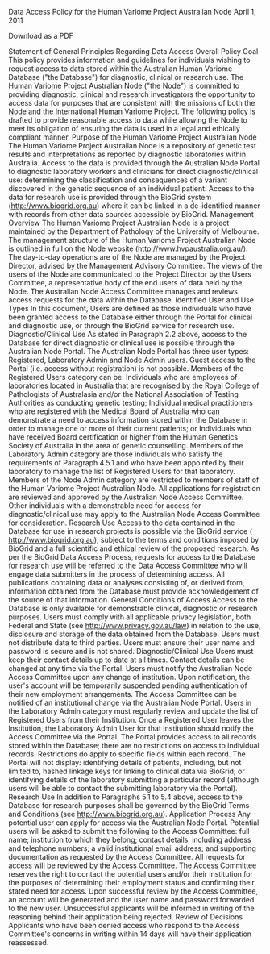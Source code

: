 Data Access Policy for the Human Variome Project Australian Node
April 1, 2011

Download as a PDF

Statement of General Principles Regarding Data Access
Overall Policy Goal
This policy provides information and guidelines for individuals wishing to request access to data stored within the Australian Human Variome Database ("the Database") for diagnostic, clinical or research use. The Human Variome Project Australian Node ("the Node") is committed to providing diagnostic, clinical and research investigators the opportunity to access data for purposes that are consistent with the missions of both the Node and the International Human Variome Project.
The following policy is drafted to provide reasonable access to data while allowing the Node to meet its obligation of ensuring the data is used in a legal and ethically compliant manner.
Purpose of the Human Variome Project Australian Node
The Human Variome Project Australian Node is a repository of genetic test results and interpretations as reported by diagnostic laboratories within Australia.
Access to the data is provided through the Australian Node Portal to diagnostic laboratory workers and clinicians for direct diagnostic/clinical use: determining the classification and consequences of a variant discovered in the genetic sequence of an individual patient.
Access to the data for research use is provided through the BioGrid system (http://www.biogrid.org.au) where it can be linked in a de-identified manner with records from other data sources accessible by BioGrid.
Management Overview
The Human Variome Project Australian Node is a project maintained by the Department of Pathology of the University of Melbourne.
The management structure of the Human Variome Project Australian Node is outlined in full on the Node website (http://www.hvpaustralia.org.au/).
The day-to-day operations are of the Node are managed by the Project Director, advised by the Management Advisory Committee.
The views of the users of the Node are communicated to the Project Director by the Users Committee, a representative body of the end users of data held by the Node.
The Australian Node Access Committee manages and reviews access requests for the data within the Database.
Identified User and Use Types
In this document, Users are defined as those individuals who have been granted access to the Database either through the Portal for clinical and diagnostic use, or through the BioGrid service for research use.
Diagnostic/Clinical Use
As stated in Paragraph 2.2 above, access to the Database for direct diagnostic or clinical use is possible through the Australian Node Portal.
The Australian Node Portal has three user types: Registered, Laboratory Admin and Node Admin users. Guest access to the Portal (i.e. access without registration) is not possible.
Members of the Registered Users category can be:
Individuals who are employees of laboratories located in Australia that are recognised by the Royal College of Pathologists of Australasia and/or the National Association of Testing Authorities as conducting genetic testing;
Individual medical practitioners who are registered with the Medical Board of Australia who can demonstrate a need to access information stored within the Database in order to manage one or more of their current patients; or
Individuals who have received Board certification or higher from the Human Genetics Society of Australia in the area of genetic counselling.
Members of the Laboratory Admin category are those individuals who satisfy the requirements of Paragraph 4.5.1 and who have been appointed by their laboratory to manage the list of Registered Users for that laboratory.
Members of the Node Admin category are restricted to members of staff of the Human Variome Project Australian Node.
All applications for registration are reviewed and approved by the Australian Node Access Committee.
Other individuals with a demonstrable need for access for diagnostic/clinical use may apply to the Australian Node Access Committee for consideration.
Research Use
Access to the data contained in the Database for use in research projects is possible via the BioGrid service ( http://www.biogrid.org.au), subject to the terms and conditions imposed by BioGrid and a full scientific and ethical review of the proposed research.
As per the BioGrid Data Access Process, requests for access to the Database for research use will be referred to the Data Access Committee who will engage data submitters in the process of determining access.
All publications containing data or analyses consisting of, or derived from, information obtained from the Database must provide acknowledgement of the source of that information.
General Conditions of Access
Access to the Database is only available for demonstrable clinical, diagnostic or research purposes.
Users must comply with all applicable privacy legislation, both Federal and State (see http://www.privacy.gov.au/law) in relation to the use, disclosure and storage of the data obtained from the Database.
Users must not distribute data to third parties.
Users must ensure their user name and password is secure and is not shared.
Diagnostic/Clinical Use
Users must keep their contact details up to date at all times. Contact details can be changed at any time via the Portal.
Users must notify the Australian Node Access Committee upon any change of institution. Upon notification, the user's account will be temporarily suspended pending authentication of their new employment arrangements. The Access Committee can be notified of an institutional change via the Australian Node Portal.
Users in the Laboratory Admin category must regularly review and update the list of Registered Users from their Institution. Once a Registered User leaves the Institution, the Laboratory Admin User for that Institution should notify the Access Committee via the Portal.
The Portal provides access to all records stored within the Database; there are no restrictions on access to individual records.
Restrictions do apply to specific fields within each record. The Portal will not display:
identifying details of patients, including, but not limited to, hashed linkage keys for linking to clinical data via BioGrid; or
identifying details of the laboratory submitting a particular record (although users will be able to contact the submitting laboratory via the Portal).
Research Use
In addition to Paragraphs 5.1 to 5.4 above, access to the Database for research purposes shall be governed by the BioGrid Terms and Conditions (see http://www.biogrid.org.au).
Application Process
Any potential user can apply for access via the Australian Node Portal.
Potential users will be asked to submit the following to the Access Committee:
full name;
institution to which they belong;
contact details, including address and telephone numbers;
a valid institutional email address; and
supporting documentation as requested by the Access Committee.
All requests for access will be reviewed by the Access Committee.
The Access Committee reserves the right to contact the potential users and/or their institution for the purposes of determining their employment status and confirming their stated need for access.
Upon successful review by the Access Committee, an account will be generated and the user name and password forwarded to the new user.
Unsuccessful applicants will be informed in writing of the reasoning behind their application being rejected.
Review of Decisions
Applicants who have been denied access who respond to the Access Committee's concerns in writing within 14 days will have their application reassessed.